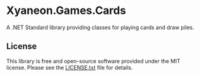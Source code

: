 # Xyaneon.Games.Cards

A .NET Standard library providing classes for playing cards and draw piles.

## License

This library is free and open-source software provided under the MIT license. Please see the [LICENSE.txt][license] file for details.

[license]: https://github.com/Xyaneon/Xyaneon.Games.Cards/blob/master/LICENSE.txt
